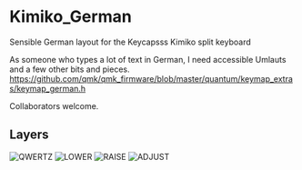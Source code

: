 # Kimiko_German
Sensible German layout for the Keycapsss Kimiko split keyboard

As someone who types a lot of text in German, I need accessible Umlauts and a few other bits and pieces.
https://github.com/qmk/qmk_firmware/blob/master/quantum/keymap_extras/keymap_german.h

Collaborators welcome.

## Layers

![QWERTZ](https://i.imgur.com/1vor4Cz.png)
![LOWER](https://i.imgur.com/1AFrbH1.png)
![RAISE](https://i.imgur.com/KXjw23A.png)
![ADJUST](https://i.imgur.com/Svpsg8l.png)
